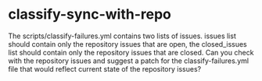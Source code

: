 # classify-sync-with-repo

The scripts/classify-failures.yml contains two lists of issues. issues list should contain only the repository issues that are open, the closed_issues list should contain only the repository issues that are closed. Can you check with the repository issues and suggest a patch for the classify-failures.yml file that would reflect current state of the repository issues?